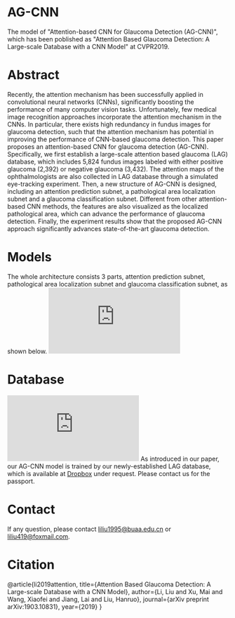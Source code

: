 # AG-CNN
The model of "Attention-based CNN for Glaucoma Detection (AG-CNN)", which has been poblished as "Attention Based Glaucoma Detection: A Large-scale Database with a CNN Model" at CVPR2019.

# Abstract
Recently, the attention mechanism has been successfully applied in convolutional neural networks (CNNs), significantly boosting the performance of many computer vision tasks. Unfortunately, few medical image recognition approaches incorporate the attention mechanism in the CNNs. In particular, there exists high redundancy in fundus images for glaucoma detection, such that the attention mechanism has potential in improving the performance of CNN-based glaucoma detection. This paper proposes an attention-based CNN for glaucoma detection (AG-CNN). Specifically, we first establish a large-scale attention based glaucoma (LAG) database, which includes 5,824 fundus images labeled with either positive glaucoma (2,392) or negative glaucoma (3,432). The attention maps of the ophthalmologists are also collected in LAG database through a simulated eye-tracking experiment. Then, a new structure of AG-CNN is designed, including an attention prediction subnet, a pathological area localization subnet and a glaucoma classification subnet. Different from other attention-based CNN methods, the features are also visualized as the localized pathological area, which can advance the performance of glaucoma detection. Finally, the experiment results show that the proposed AG-CNN approach significantly advances state-of-the-art glaucoma detection.


# Models
The whole architecture consists 3 parts, attention prediction subnet, pathological area localization subnet and glaucoma classification subnet, as shown below.
![](https://github.com/smilell/AG-CNN/blob/master/fullnet_1.pdf)


# Database
![](https://github.com/smilell/AG-CNN/blob/master/database2_s.pdf)
As introduced in our paper, our AG-CNN model is trained by our newly-established LAG database, which is available at [Dropbox](https://www.dropbox.com/s/nwvvk2fkb4t57f3/LAG_database.rar?dl=0) under request.
Please contact us for the passport.

# Contact
If any question, please contact liliu1995@buaa.edu.cn or liliu419@foxmail.com.


# Citation
@article{li2019attention,
  title={Attention Based Glaucoma Detection: A Large-scale Database with a CNN Model},
  author={Li, Liu and Xu, Mai and Wang, Xiaofei and Jiang, Lai and Liu, Hanruo},
  journal={arXiv preprint arXiv:1903.10831},
  year={2019}
}

